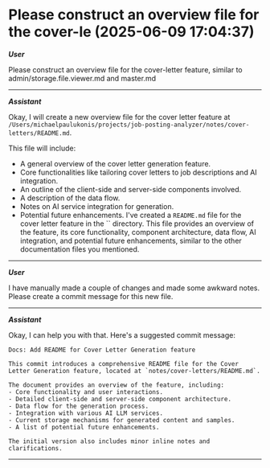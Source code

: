 <!-- Generated by SpecStory -->

# Please construct an overview file for the cover-le (2025-06-09 17:04:37)

_**User**_

Please construct an overview file for the cover-letter feature, similar to admin/storage.file.viewer.md and master.md

---

_**Assistant**_

Okay, I will create a new overview file for the cover letter feature at `/Users/michaelpaulukonis/projects/job-posting-analyzer/notes/cover-letters/README.md`.

This file will include:
- A general overview of the cover letter generation feature.
- Core functionalities like tailoring cover letters to job descriptions and AI integration.
- An outline of the client-side and server-side components involved.
- A description of the data flow.
- Notes on AI service integration for generation.
- Potential future enhancements.
 I've created a `README.md` file for the cover letter feature in the `` directory. This file provides an overview of the feature, its core functionality, component architecture, data flow, AI integration, and potential future enhancements, similar to the other documentation files you mentioned.

---

_**User**_

I have manually made a couple of changes and made some awkward notes. Please create a commit message for this new file.

---

_**Assistant**_

Okay, I can help you with that. Here's a suggested commit message:

```
Docs: Add README for Cover Letter Generation feature

This commit introduces a comprehensive README file for the Cover Letter Generation feature, located at `notes/cover-letters/README.md`.

The document provides an overview of the feature, including:
- Core functionality and user interactions.
- Detailed client-side and server-side component architecture.
- Data flow for the generation process.
- Integration with various AI LLM services.
- Current storage mechanisms for generated content and samples.
- A list of potential future enhancements.

The initial version also includes minor inline notes and clarifications.
```

---

